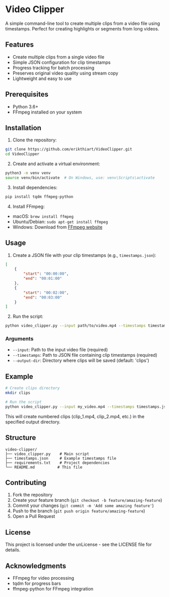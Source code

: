 # Video Clipper

A simple command-line tool to create multiple clips from a video file using timestamps. Perfect for creating highlights or segments from long videos.

## Features

- Create multiple clips from a single video file
- Simple JSON configuration for clip timestamps
- Progress tracking for batch processing
- Preserves original video quality using stream copy
- Lightweight and easy to use

## Prerequisites

- Python 3.6+
- FFmpeg installed on your system

## Installation

1. Clone the repository:
```bash
git clone https://github.com/erikthiart/VideoClipper.git
cd VideoClipper
```

2. Create and activate a virtual environment:
```bash
python3 -m venv venv
source venv/bin/activate  # On Windows, use: venv\Scripts\activate
```

3. Install dependencies:
```bash
pip install tqdm ffmpeg-python
```

4. Install FFmpeg:
- macOS: `brew install ffmpeg`
- Ubuntu/Debian: `sudo apt-get install ffmpeg`
- Windows: Download from [FFmpeg website](https://ffmpeg.org/download.html)

## Usage

1. Create a JSON file with your clip timestamps (e.g., `timestamps.json`):
```json
[
    {
        "start": "00:00:00",
        "end": "00:01:00"
    },
    {
        "start": "00:02:00",
        "end": "00:03:00"
    }
]
```

2. Run the script:
```bash
python video_clipper.py --input path/to/video.mp4 --timestamps timestamps.json --output-dir clips
```

### Arguments

- `--input`: Path to the input video file (required)
- `--timestamps`: Path to JSON file containing clip timestamps (required)
- `--output-dir`: Directory where clips will be saved (default: 'clips')

## Example

```bash
# Create clips directory
mkdir clips

# Run the script
python video_clipper.py --input my_video.mp4 --timestamps timestamps.json --output-dir clips
```

This will create numbered clips (clip_1.mp4, clip_2.mp4, etc.) in the specified output directory.

## Structure

```
video-clipper/
├── video_clipper.py    # Main script
├── timestamps.json     # Example timestamps file
├── requirements.txt    # Project dependencies
└── README.md          # This file
```

## Contributing

1. Fork the repository
2. Create your feature branch (`git checkout -b feature/amazing-feature`)
3. Commit your changes (`git commit -m 'Add some amazing feature'`)
4. Push to the branch (`git push origin feature/amazing-feature`)
5. Open a Pull Request

## License

This project is licensed under the unLicense - see the LICENSE file for details.

## Acknowledgments

- FFmpeg for video processing
- tqdm for progress bars
- ffmpeg-python for FFmpeg integration
